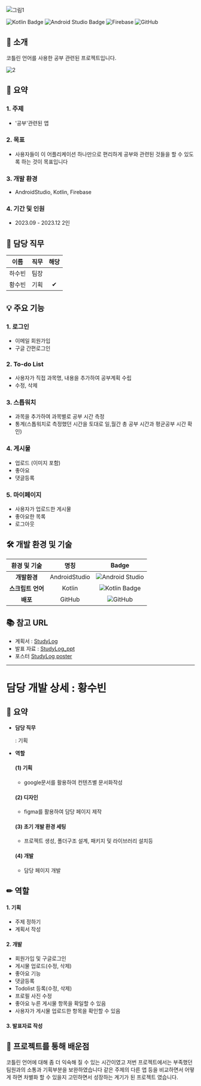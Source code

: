 ![그림1](https://github.com/user-attachments/assets/8ff808cb-5bf7-4320-8ddf-57e88fe3a7de)


![Kotlin Badge](https://img.shields.io/badge/Kotlin-7F52FF?style=flat-square&logo=kotlin&logoColor=white) ![Android Studio Badge](https://img.shields.io/badge/Android%20Studio-3DDC84?style=flat-square&logo=android-studio&logoColor=white)  ![Firebase](https://img.shields.io/badge/Firebase-FFCA28?style=flat-square&logo=Firebase&logoColor=white) ![GitHub](https://img.shields.io/badge/GitHub-181717?style=flat-square&logo=GitHub&logoColor=white)

## 🥬 소개
코틀린 언어를 사용한 공부 관련된 프로젝트입니다.

![2](https://github.com/user-attachments/assets/e19acd2f-bee0-41b2-9974-2434fd4f188e)


## 📑 요약
### 1. **주제**
   - '공부'관련된 앱
     
### 2. **목표**
   - 사용자들이 이 어플리케이션 하나만으로 편리하게 공부와 관련된 것들을 할 수 있도록 하는 것이 목표입니다
     
### 3. **개발 환경**
   - AndroidStudio, Kotlin, Firebase
     
### 4. **기간 및 인원**
   - 2023.09 - 2023.12 2인



## 🙌 담당 직무
| 이름  | 직무              |해당 |
|:--------:|:-------------------:|:----:|
| 하수빈 | 팀장 |     |
| 황수빈 | 기획 |  ✔  |



## 💡 주요 기능

### 1. 로그인
   - 이메일 회원가입
   - 구글 간편로그인

### 2. To-do List
   - 사용자가 직접 과목명, 내용을 추가하여 공부계획 수립
   - 수정, 삭제

### 3. 스톱워치
   - 과목을 추가하여 과목별로 공부 시간 측정
   - 통계(스톱워치로 측정했던 시간을 토대로 일,월간 총 공부 시간과 평균공부 시간 확인)

### 4. 게시물
   - 업로드 (이미지 포함)
   - 좋아요
   - 댓글등록

 ### 5. 마이페이지
   - 사용자가 업로드한 게시물
   - 좋아요한 목록
   - 로그아웃


## 🛠️ 개발 환경 및 기술
| 환경 및 기술            | 명칭                                                 | Badge                                                           |
|:-----------------:|:-----------------------------------------------------:|:-------------------------------------------------------------:|
| **개발환경**      | AndroidStudio                                                 | ![Android Studio](https://img.shields.io/badge/Android%20Studio-3DDC84?style=for-the-badge&logo=androidstudio&logoColor=white)|`
| **스크립트 언어**      | Kotlin                                              | ![Kotlin Badge](https://img.shields.io/badge/Kotlin-7F52FF?style=flat-square&logo=kotlin&logoColor=white)
| **배포**          | GitHub                                               | ![GitHub](https://img.shields.io/badge/github-%23121011.svg?style=for-the-badge&logo=github&logoColor=white)|`


## 📚 참고 URL

- 계획서 : 
[StudyLog](<https://drive.google.com/file/d/1PK_Qfb8G8zIKYLe9sinYPy2GUYjk_8Os/view?usp=drive_link>)
- 발표 자료 : 
[StudyLog_ppt](<https://docs.google.com/presentation/d/12mk83FbCcWe_0f3LStPdT0YMfOKOAGrX/edit?usp=drive_link&ouid=105199347415718613862&rtpof=true&sd=true>)
- 포스터
[StudyLog poster](https://docs.google.com/presentation/d/1TvhlmuuJMhXIEeA4qmabUmn7atdFAG1I/edit?usp=drive_link&ouid=105199347415718613862&rtpof=true&sd=true)

---
# 담당 개발 상세 : 황수빈

## 📑 요약

- **담당 직무**

   : 기획
  
- **역할** 
  #### (1) 기획
    - google문서를 활용하여 컨텐츠별 문서화작성
 
  #### (2) 디자인
    - figma를 활용하여 담당 페이지 제작
  
  #### (3) 초기 개발 환경 세팅
    - 프로젝트 생성, 폴더구조 설계, 패키지 및 라이브러리 설치등

  #### (4) 개발
     - 담당 페이지 개발

## ✏ 역할

#### 1. 기획
- 주제 정하기
- 계획서 작성
  
#### 2. 개발
- 회원가입 및 구글로그인
- 게시물 업로드(수정, 삭제)
- 좋아요 기능
- 댓글등록
- Todolist 등록(수정, 삭제)
- 프로필 사진 수정
- 좋아요 누른 게시물 항목을 확일할 수 있음
- 사용자가 게시물 업로드한 항목을 확인할 수 있음

#### 3. 발표자료 작성


## 💭 프로젝트를 통해 배운점

코틀린 언어에 대해 좀 더 익숙해 질 수 있는 시간이였고 저번 프로젝트에서는 부족했던 팀원과의 소통과 기획부분을 보완하였습니다
같은 주제의 다른 앱 등을 비교하면서 어떻게 하면 차별화 할 수 있을지 고민하면서 성장하는 계기가 된 프로젝트 였습니다.

